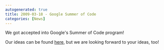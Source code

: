 ```yaml
---
autogenerated: true
title: 2009-03-18 - Google Summer of Code
categories: [News]
---
```


We got accepted into Google's Summer of Code program!

Our ideas can be found [here](/events/soc-2009-ideas), but we are looking forward to your ideas, too!


